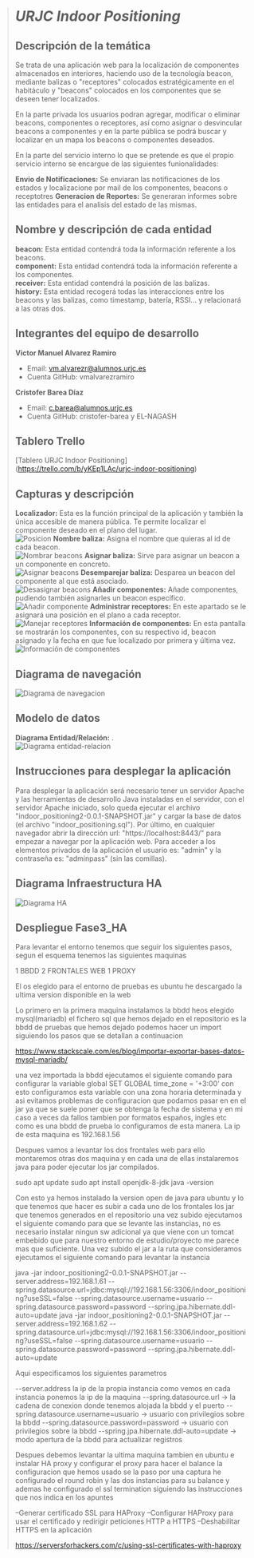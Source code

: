 > # ***URJC Indoor Positioning***
>
> ## Descripción de la temática
>
> Se trata de una aplicación web para la localización de componentes almacenados en interiores, haciendo uso de la tecnología beacon, mediante balizas o "receptores"
> colocados estratégicamente en el habitáculo
> y "beacons" colocados en los componentes que se deseen tener localizados.
>
> En la parte privada los usuarios podran agregar, modificar o eliminar beacons, componentes o receptores, así como asignar o desvincular beacons a
> componentes y en la parte pública se podrá buscar y localizar
> en un mapa los beacons o componentes deseados.
>
> En la parte del servicio interno lo que se pretende es que el propio servicio interno se encargue de las siguientes funionalidades:
>
> **Envio de Notificaciones:** Se enviaran las notificaciones de los estados y localizacione por mail de los componentes, beacons o receptotres
> **Generacion de Reportes:** Se generaran informes sobre las entidades para el analisis del estado de las mismas.
>
> ## Nombre y descripción de cada entidad
>
> **beacon:** Esta entidad contendrá toda la información referente a los beacons.<br/>
> **component:** Esta entidad contendrá toda la información referente a los componentes.<br/>
> **receiver:** Esta entidad contendrá la posición de las balizas.<br/>
> **history:** Esta entidad recogerá todas las interacciones entre los beacons y las balizas, como timestamp, batería, RSSI... y relacionará a las otras dos.<br/>
>
> ## Integrantes del equipo de desarrollo
>
> **Victor Manuel Alvarez Ramiro**<br/>
>   * Email: vm.alvarezr@alumnos.urjc.es<br/>
>   * Cuenta GitHub: vmalvarezramiro<br/>
>
> **Crístofer Barea Díaz**<br/>
>   * Email: c.barea@alumnos.urjc.es<br/>
>   * Cuenta GitHub: cristofer-barea y EL-NAGASH<br/>
>
> ## Tablero Trello
>  [Tablero URJC Indoor Positioning] (https://trello.com/b/yKEp1LAc/urjc-indoor-positioning)
>
> ## Capturas y descripción
> **Localizador:** Esta es la función principal de la aplicación y también la única accesible de manera pública. Te permite localizar el componente deseado en el plano del lugar.<br/>
> ![Posicion](https://github.com/vmalvarezramiro/URJC_Indoor_Positioning/blob/master/localizador.jpg)
> **Nombre baliza:** Asigna el nombre que quieras al id de cada beacon.<br/>
> ![Nombrar beacons](https://github.com/vmalvarezramiro/URJC_Indoor_Positioning/blob/master/nombre.jpg)
> **Asignar baliza:** Sirve para asignar un beacon a un componente en concreto.<br/>
> ![Asignar beacons](https://github.com/vmalvarezramiro/URJC_Indoor_Positioning/blob/master/asignar.jpg)
> **Desemparejar baliza:** Desparea un beacon del componente al que está asociado.<br/>
> ![Desasignar beacons](https://github.com/vmalvarezramiro/URJC_Indoor_Positioning/blob/master/desemparejar.jpg)
> **Añadir componentes:** Añade componentes, pudiendo también asignarles un beacon específico.<br/>
> ![Añadir componente](https://github.com/vmalvarezramiro/URJC_Indoor_Positioning/blob/master/componente.jpg)
> **Administrar receptores:** En este apartado se le asignará una posición en el plano a cada receptor.<br/>
> ![Manejar receptores](https://github.com/vmalvarezramiro/URJC_Indoor_Positioning/blob/master/receptores.jpg)
> **Información de componentes:** En esta pantalla se mostrarán los componentes, con su respectivo id, beacon asignado y la fecha en que fue localizado por primera y última vez.<br/>
> ![Información de componentes](https://github.com/vmalvarezramiro/URJC_Indoor_Positioning/blob/master/informacion.jpg)
>
> ## Diagrama de navegación
> ![Diagrama de navegacion](https://github.com/vmalvarezramiro/URJC_Indoor_Positioning/blob/master/navegacion.jpg)
>
> ## Modelo de datos
> **Diagrama Entidad/Relación:** .<br/>
> ![Diagrama entidad-relacion](https://github.com/vmalvarezramiro/URJC_Indoor_Positioning/blob/master/entidad-relacion.jpg)
>
> ## Instrucciones para desplegar la aplicación
>  Para desplegar la aplicación será necesario tener un servidor Apache y las herramientas de desarrollo Java instaladas en el servidor, con el servidor Apache iniciado, solo queda ejecutar el archivo "indoor_positioning2-0.0.1-SNAPSHOT.jar" y cargar la base de datos (el archivo "indoor_positioning.sql"). Por último, en cualquier navegador abrir la dirección url: "https://localhost:8443/" para empezar a navegar por la aplicación web. Para acceder a los elementos privados de la aplicación el usuario es: "admin" y la contraseña es: "adminpass" (sin las comillas).<br/>
>
> ## Diagrama Infraestructura HA
> ![Diagrama HA](https://github.com/vmalvarezramiro/URJC_Indoor_Positioning/blob/master/Fase3_HA.png)
> 
> ## Despliegue Fase3_HA
> Para levantar el entorno tenemos que seguir los siguientes pasos, segun el esquema tenemos las siguientes maquinas
> 
> 1 BBDD
> 2 FRONTALES WEB
> 1 PROXY
> 
> El os elegido para el entorno de pruebas es ubuntu he descargado la ultima version disponible en la web
> 
> Lo primero en la primera maquina instalamos la bbdd heos elegido mysql(mariadb) el fichero sql que hemos dejado en el repositorio es la bbdd de pruebas que hemos dejado podemos hacer
> un import siguiendo los pasos que se detallan a continuacion
> 
> https://www.stackscale.com/es/blog/importar-exportar-bases-datos-mysql-mariadb/
> 
> una vez importada la bbdd ejecutamos el siguiente comando para configurar la variable global SET GLOBAL time_zone = '+3:00'
> con esto configuramos esta variable con una zona horaria determinada y asi evitamos problemas de configuracion que podamos pasar en en el jar ya que se suele poner que se obtenga
> la fecha de sistema y en mi caso a veces da fallos tambien por formatos españos, ingles etc como es una bbdd de prueba lo configuramos de esta manera.
> La ip de esta maquina es 192.168.1.56
> 
> 
> Despues vamos a levantar los dos frontales web para ello montaremos otras dos maquina y en cada una de ellas instalaremos java para poder ejecutar los jar compilados.
> 
> sudo apt update
> sudo apt install openjdk-8-jdk
> java -version
> 
> Con esto ya hemos instalado la version open de java para ubuntu y lo que tenemos que hacer es subir a cada uno de los frontales los jar que tenemos generados en el repositorio
> una vez subido ejecutamos el siguiente comando para que se levante las instancias, no es necesario instalar ningun sw adicional ya que viene con un tomcat embebido que para 
> nuestro entorno de estudio/proyecto me parece mas que suficiente.
> Una vez subido el jar a la ruta que consideramos ejecutamos el siguiente comando para levantar la instancia
> 
> java -jar indoor_positioning2-0.0.1-SNAPSHOT.jar --server.address=192.168.1.61 --spring.datasource.url=jdbc:mysql://192.168.1.56:3306/indoor_positioning?useSSL=false --spring.datasource.username=usuario --spring.datasource.password=password --spring.jpa.hibernate.ddl-auto=update
> java -jar indoor_positioning2-0.0.1-SNAPSHOT.jar --server.address=192.168.1.62 --spring.datasource.url=jdbc:mysql://192.168.1.56:3306/indoor_positioning?useSSL=false --spring.datasource.username=usuario --spring.datasource.password=password --spring.jpa.hibernate.ddl-auto=update
> 
> Aqui especificamos los siguientes parametros
> 
> --server.address la ip de la propia instancia como vemos en cada instancia ponemos la ip de la maquina
> --spring.datasource.url -> la cadena de conexion donde tenemos alojada la bbdd y el puerto
> --spring.datasource.username=usuario  -> usuario con privilegios sobre la bbdd
> --spring.datasource.password=password -> usuario con privilegios sobre la bbdd
> --spring.jpa.hibernate.ddl-auto=update -> modo apertura de la bbdd para actualizar registros
> 
> Despues debemos levantar la ultima maquina tambien en ubuntu e instalar HA proxy y configurar el proxy para hacer el balance la configuracion que hemos usado se la paso por una captura
> he configurado el round robin y las dos instancias para su balance y ademas he configurado el ssl termination siguiendo las instrucciones que nos indica en los apuntes
> 
> –Generar certificado SSL para HAProxy
> –Configurar HAProxy para usar el certificado y redirigir peticiones HTTP a HTTPS
> –Deshabilitar HTTPS en la aplicación
> 
> https://serversforhackers.com/c/using-ssl-certificates-with-haproxy